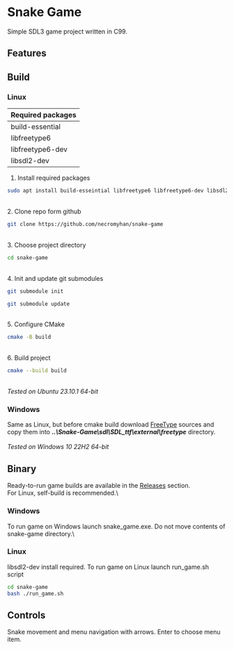 # Snake Game
Simple SDL3 game project written in C99.

## Features

## Build
### Linux

| Required packages|
|------------------|
| build-essential  |
| libfreetype6     |
| libfreetype6-dev |
| libsdl2-dev      |

1. Install required packages
```bash
sudo apt install build-esseintial libfreetype6 libfreetype6-dev libsdl2-dev
```
\
2. Clone repo form github
```bash
git clone https://github.com/necromyhan/snake-game
```
\
3.  Choose project directory
```bash
cd snake-game
```
\
4. Init and update git submodules
```bash
git submodule init
```
```bash
git submodule update
```
\
5. Configure CMake
```bash
cmake -B build
```
\
6. Build project
```bash
cmake --build build
```
\
_Tested on Ubuntu 23.10.1 64-bit_

### Windows

Same as Linux, but before cmake build download [FreeType](https://sourceforge.net/projects/freetype/) sources and copy them into ___..\Snake-Game\sdl\SDL_ttf\external\freetype___ directory.
\
\
_Tested on Windows 10 22H2 64-bit_

## Binary

Ready-to-run game builds are available in the [Releases](https://github.com/necromyhan/snake-game/releases/) section.\
For Linux, self-build is recommended.\

### Windows
To run game on Windows launch snake_game.exe. Do not move contents of snake-game directory.\

### Linux
libsdl2-dev install required.
To run game on Linux launch run_game.sh script

```bash
cd snake-game
bash ./run_game.sh
```
## Controls

Snake movement and menu navigation with arrows. Enter to choose menu item.
